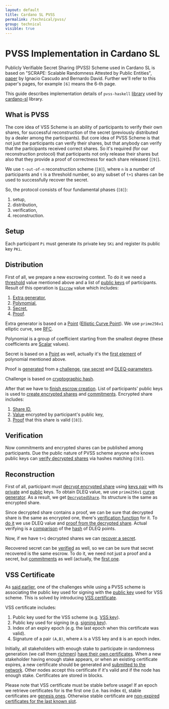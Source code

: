 ```yaml
---
layout: default
title: Cardano SL PVSS
permalink: /technical/pvss/
group: technical
visible: true
---
```

<!-- Reviewed at 18852484704ff4a7ce3fcac2791499c340eb8e02 -->

# PVSS Implementation in Cardano SL

Publicly Verifiable Secret Sharing (PVSS) Scheme used in Cardano SL is based on
"SCRAPE: Scalable Randomness Attested by Public Entities", [paper](https://eprint.iacr.org/2017/216.pdf)
by Ignacio Cascudo and Bernardo David. Further we'll refer to this paper's pages,
for example `[6]` means the 6-th page.

This guide describes implementation details of `pvss-haskell`
[library](https://github.com/input-output-hk/pvss-haskell) used by
[cardano-sl](https://github.com/input-output-hk/cardano-sl/blob/65e295599817ec1f52f225810264d856f882fbb7/core/Pos/Crypto/SecretSharing.hs#L1)
library.

## What is PVSS

The core idea of VSS Scheme is an ability of participants to verify their own
shares, for successful reconstruction of the secret (previously distributed by a
dealer among the participants). But core idea of PVSS Scheme is that not just
the participants can verify their shares, but that anybody can verify that the
participants received correct shares. So it's required (for our reconstruction
protocol) that participants not only release their shares but also that they
provide a proof of correctness for each share released (`[9]`).

We use `t-out-of-n` reconstruction scheme (`[8]`), where `n` is a number of
participants and `t` is a threshold number, so any subset of `t+1` shares can be
used to successfully recover the secret.

So, the protocol consists of four fundamental phases (`[8]`):

1.  setup,
2.  distribution,
3.  verification,
4.  reconstruction.

## Setup

Each participant `Pi` must generate its private key `SKi` and register its public key `PKi`.

## Distribution

First of all, we prepare a new escrowing context. To do it we need a
[threshold](https://github.com/input-output-hk/pvss-haskell/blob/3c3926142c017255aa683256a1c8dd0c36cb9365/src/Crypto/PVSS.hs#L76)
value mentioned above and a list of [public
keys](https://github.com/input-output-hk/pvss-haskell/blob/3c3926142c017255aa683256a1c8dd0c36cb9365/src/Crypto/PVSS.hs#L175)
of participants. Result of this operation is
[`Escrow`](https://github.com/input-output-hk/pvss-haskell/blob/3c3926142c017255aa683256a1c8dd0c36cb9365/src/Crypto/PVSS.hs#L120)
value which includes:

1.  [Extra generator](https://github.com/input-output-hk/pvss-haskell/blob/3c3926142c017255aa683256a1c8dd0c36cb9365/src/Crypto/PVSS.hs#L85),
2.  [Polynomial](https://github.com/input-output-hk/pvss-haskell/blob/3c3926142c017255aa683256a1c8dd0c36cb9365/src/Crypto/PVSS/Polynomial.hs#L24),
3.  [Secret](https://github.com/input-output-hk/pvss-haskell/blob/3c3926142c017255aa683256a1c8dd0c36cb9365/src/Crypto/PVSS.hs#L89),
4.  [Proof](https://github.com/input-output-hk/pvss-haskell/blob/3c3926142c017255aa683256a1c8dd0c36cb9365/src/Crypto/PVSS/DLEQ.hs#L39).

Extra generator is based on a
[Point](https://github.com/input-output-hk/pvss-haskell/blob/3c3926142c017255aa683256a1c8dd0c36cb9365/src/Crypto/PVSS/ECC.hs#L92)
([Elliptic Curve
Point](http://hackage.haskell.org/package/cryptonite-openssl-0.6/docs/Crypto-OpenSSL-ECC.html#t:EcPoint)).
We use `prime256v1` elliptic curve, see
[RFC](https://www.ietf.org/rfc/rfc5480.txt).

Polynomial is a group of coefficient starting from the smallest degree (these
coefficients are
[Scalar](http://hackage.haskell.org/package/cryptonite-0.23/docs/Crypto-PubKey-ECC-P256.html#t:Scalar)
values).

Secret is based on a
[Point](https://github.com/input-output-hk/pvss-haskell/blob/3c3926142c017255aa683256a1c8dd0c36cb9365/src/Crypto/PVSS/ECC.hs#L92)
as well, actually it's the [first
element](https://github.com/input-output-hk/pvss-haskell/blob/3c3926142c017255aa683256a1c8dd0c36cb9365/src/Crypto/PVSS.hs#L140)
of polynomial mentioned above.

Proof is
[generated](https://github.com/input-output-hk/pvss-haskell/blob/3c3926142c017255aa683256a1c8dd0c36cb9365/src/Crypto/PVSS/DLEQ.hs#L62)
from a
[challenge](https://github.com/input-output-hk/pvss-haskell/blob/3c3926142c017255aa683256a1c8dd0c36cb9365/src/Crypto/PVSS.hs#L142),
[raw
secret](https://github.com/input-output-hk/pvss-haskell/blob/3c3926142c017255aa683256a1c8dd0c36cb9365/src/Crypto/PVSS.hs#L140)
and
[DLEQ-parameters](https://github.com/input-output-hk/pvss-haskell/blob/3c3926142c017255aa683256a1c8dd0c36cb9365/src/Crypto/PVSS.hs#L143).

Challenge is based on [cryptographic
hash](https://github.com/input-output-hk/pvss-haskell/blob/3c3926142c017255aa683256a1c8dd0c36cb9365/src/Crypto/PVSS/ECC.hs#L125).

After that we have to [finish escrow
creation](https://github.com/input-output-hk/pvss-haskell/blob/3c3926142c017255aa683256a1c8dd0c36cb9365/src/Crypto/PVSS.hs#L168).
List of participants' public keys is used to [create encrypted
shares](https://github.com/input-output-hk/pvss-haskell/blob/3c3926142c017255aa683256a1c8dd0c36cb9365/src/Crypto/PVSS.hs#L202)
and
[commitments](https://github.com/input-output-hk/pvss-haskell/blob/3c3926142c017255aa683256a1c8dd0c36cb9365/src/Crypto/PVSS.hs#L188).
Encrypted share includes:

1.  [Share ID](https://github.com/input-output-hk/pvss-haskell/blob/3c3926142c017255aa683256a1c8dd0c36cb9365/src/Crypto/PVSS.hs#L82),
2.  [Value](https://github.com/input-output-hk/pvss-haskell/blob/3c3926142c017255aa683256a1c8dd0c36cb9365/src/Crypto/PVSS.hs#L99)
    encrypted by participant's public key,
3.  [Proof](https://github.com/input-output-hk/pvss-haskell/blob/3c3926142c017255aa683256a1c8dd0c36cb9365/src/Crypto/PVSS.hs#L99)
    that this share is valid (`[8]`).

## Verification

Now commitments and encrypted shares can be published among participants. Due
the public nature of PVSS scheme anyone who knows public keys can [verify
decrypted
shares](https://github.com/input-output-hk/pvss-haskell/blob/3c3926142c017255aa683256a1c8dd0c36cb9365/src/Crypto/PVSS.hs#L249)
via hashes matching (`[8]`).

## Reconstruction

First of all, participant must [decrypt encrypted
share](https://github.com/input-output-hk/pvss-haskell/blob/3c3926142c017255aa683256a1c8dd0c36cb9365/src/Crypto/PVSS.hs#L230)
using [keys
pair](https://github.com/input-output-hk/pvss-haskell/blob/3c3926142c017255aa683256a1c8dd0c36cb9365/src/Crypto/PVSS/ECC.hs#L59)
with its
[private](https://github.com/input-output-hk/pvss-haskell/blob/3c3926142c017255aa683256a1c8dd0c36cb9365/src/Crypto/PVSS/ECC.hs#L80)
and
[public](https://github.com/input-output-hk/pvss-haskell/blob/3c3926142c017255aa683256a1c8dd0c36cb9365/src/Crypto/PVSS/ECC.hs#L84)
keys. To obtain DLEQ value, we use `prime256v1` [curve
generator](https://github.com/input-output-hk/pvss-haskell/blob/3c3926142c017255aa683256a1c8dd0c36cb9365/src/Crypto/PVSS/ECC.hs#L156).
As a result, we get
[`DecryptedShare`](https://github.com/input-output-hk/pvss-haskell/blob/3c3926142c017255aa683256a1c8dd0c36cb9365/src/Crypto/PVSS.hs#L109).
Its structure is the same as encrypted share.

Since decrypted share contains a proof, we can be sure that decrypted share is
the same as encrypted one, there's [verification
function](https://github.com/input-output-hk/pvss-haskell/blob/3c3926142c017255aa683256a1c8dd0c36cb9365/src/Crypto/PVSS.hs#L260)
for it. To [do
it](https://github.com/input-output-hk/pvss-haskell/blob/3c3926142c017255aa683256a1c8dd0c36cb9365/src/Crypto/PVSS/DLEQ.hs#L74)
we use DLEQ value and [proof from the decrypted
share](https://github.com/input-output-hk/pvss-haskell/blob/3c3926142c017255aa683256a1c8dd0c36cb9365/src/Crypto/PVSS.hs#L263).
Actual verifying is a
[comparison](https://github.com/input-output-hk/pvss-haskell/blob/3c3926142c017255aa683256a1c8dd0c36cb9365/src/Crypto/PVSS/DLEQ.hs#L77)
of the
[hash](https://github.com/input-output-hk/pvss-haskell/blob/3c3926142c017255aa683256a1c8dd0c36cb9365/src/Crypto/PVSS/ECC.hs#L146)
of DLEQ points.

Now, if we have `t+1` decrypted shares we can [recover a
secret](https://github.com/input-output-hk/pvss-haskell/blob/3c3926142c017255aa683256a1c8dd0c36cb9365/src/Crypto/PVSS.hs#L285).

Recovered secret can be
[verified](https://github.com/input-output-hk/pvss-haskell/blob/3c3926142c017255aa683256a1c8dd0c36cb9365/src/Crypto/PVSS.hs#L267)
as well, so we can be sure that secret recovered is the same escrow. To do it,
we need not just a proof and a secret, but
[commitments](https://github.com/input-output-hk/pvss-haskell/blob/3c3926142c017255aa683256a1c8dd0c36cb9365/src/Crypto/PVSS.hs#L268)
as well (actually, the [first
one](https://github.com/input-output-hk/pvss-haskell/blob/3c3926142c017255aa683256a1c8dd0c36cb9365/src/Crypto/PVSS.hs#L278).

## VSS Certificate

As [said
earlier](/cardano/differences/#coin-tossing-and-verifiable-secret-sharing), one
of the challenges while using a PVSS scheme is associating the public key used
for signing with the [public
key](https://github.com/input-output-hk/cardano-sl/blob/fefc39f058f5a053fc1e59bc3594bdadf7699ca0/core/Pos/Crypto/SecretSharing.hs#L57)
used for VSS scheme. This is solved by introducing [VSS
certificate](https://github.com/input-output-hk/cardano-sl/blob/f0de5f1dd31cc4afb0c67a24deca713cf6304814/core/Pos/Core/Vss/Types.hs#L46).

VSS certificate includes:

1.  Public key used for the VSS scheme (e.g. [VSS
    key](https://github.com/input-output-hk/cardano-sl/blob/fefc39f058f5a053fc1e59bc3594bdadf7699ca0/core/Pos/Crypto/SecretSharing.hs#L57)).
2.  Public key used for signing (e.g. [signing
    key](https://github.com/input-output-hk/cardano-sl/blob/f0de5f1dd31cc4afb0c67a24deca713cf6304814/core/Pos/Core/Vss/Types.hs#L51)).
3.  Index of an expiry epoch (e.g. the last epoch when this certificate was
    valid).
4.  Signature of a pair `(A,B)`, where `A` is a VSS key and `B` is an epoch
    index.

Initially, all stakeholders with enough stake to participate in randomness
generation (we call them [richmen](/glossary/#richman)) [have their own
certificates](https://github.com/input-output-hk/cardano-sl/blob/35c6bff7409472352140f5207a7c79c59d8eaa8f/ssc/Pos/Ssc/GodTossing/Workers.hs#L163).
When a new stakeholder having enough stake appears, or when an existing
certificate expires, a new certificate should be generated and [submitted to the
network](https://github.com/input-output-hk/cardano-sl/blob/35c6bff7409472352140f5207a7c79c59d8eaa8f/ssc/Pos/Ssc/GodTossing/Workers.hs#L166).
Other nodes accept this certificate if it's valid and if the node has enough
stake. Certificates are stored in blocks.

Please note that VSS certificate must be stable before usage! If an epoch we
retrieve certificates for is the first one (i.e. has index `0`), stable
certificates are [genesis
ones](https://github.com/input-output-hk/cardano-sl/blob/35c6bff7409472352140f5207a7c79c59d8eaa8f/ssc/Pos/Ssc/GodTossing/Functions.hs#L139).
Otherwise stable certificate are [non-expired certificates for the last known
slot](https://github.com/input-output-hk/cardano-sl/blob/35c6bff7409472352140f5207a7c79c59d8eaa8f/ssc/Pos/Ssc/GodTossing/Functions.hs#L141).
